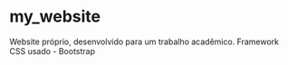 # my_website
Website próprio, desenvolvido para um trabalho acadêmico.
Framework CSS usado - Bootstrap
